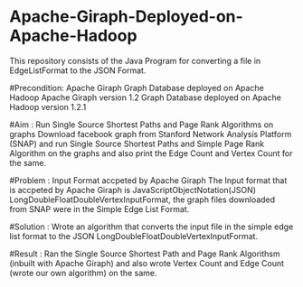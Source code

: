 # Apache-Giraph-Deployed-on-Apache-Hadoop
This repository consists of the Java Program for converting a file in EdgeListFormat to the JSON Format.

#Precondition: Apache Giraph Graph Database deployed on Apache Hadoop
Apache Giraph version 1.2 Graph Database deployed on Apache Hadoop version 1.2.1

#Aim : Run Single Source Shortest Paths and Page Rank Algorithms on graphs
Download facebook graph from Stanford Network Analysis Platform (SNAP) and run Single Source Shortest Paths and Simple Page Rank Algorithm on the graphs and also print the Edge Count and Vertex Count for the same.

#Problem : Input Format accpeted by Apache Giraph
The Input format that is accpeted by Apache Giraph is JavaScriptObjectNotation(JSON) LongDoubleFloatDoubleVertexInputFormat, the graph files downloaded from SNAP were in the Simple Edge List Format.

#Solution : Wrote an algorithm that converts the input file in the simple edge list format to the JSON LongDoubleFloatDoubleVertexInputFormat.

#Result : Ran the Single Source Shortest Path and Page Rank Algorithsm (inbuilt with Apache Giraph) and also wrote Vertex Count and Edge Count (wrote our own algorithm) on the same.
